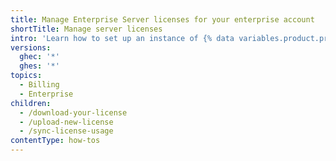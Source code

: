 ```yaml
---
title: Manage Enterprise Server licenses for your enterprise account
shortTitle: Manage server licenses
intro: 'Learn how to set up an instance of {% data variables.product.prodname_ghe_server %} that synchronizes license information with your enterprise account on {% data variables.product.prodname_ghe_cloud %}.'
versions:
  ghec: '*'
  ghes: '*'
topics:
  - Billing
  - Enterprise
children:
  - /download-your-license
  - /upload-new-license
  - /sync-license-usage
contentType: how-tos
---
```


